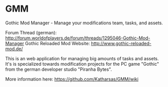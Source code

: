 GMM
===

Gothic Mod Manager - Manage your modifications team, tasks, and assets.


Forum Thread (german): http://forum.worldofplayers.de/forum/threads/1295046-Gothic-Mod-Manager
Gothic Reloaded Mod Website: http://www.gothic-reloaded-mod.de/



This is an web application for managing big amounts of tasks and assets. It's is specialized towards modification projects for the PC game "Gothic" from the german developer studio "Piranha Bytes".


More information here: https://github.com/Katharsas/GMM/wiki
